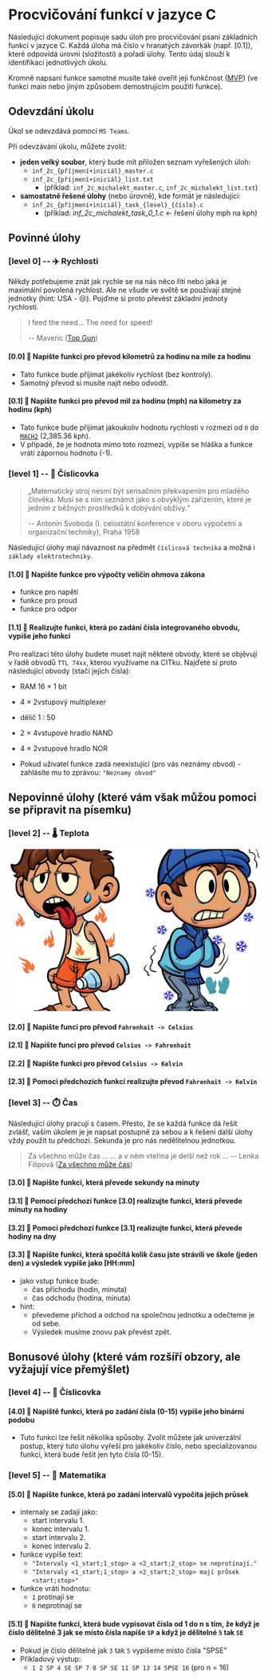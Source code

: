 # Procvičování funkcí v jazyce C

Následující dokument popisuje sadu úloh pro procvičování psaní základních funkcí v jazyce C.
Každá úloha má číslo v hranatých závorkák (např. [0.1]), které odpovídá úrovni (složitosti)
a pořadí úlohy. Tento údaj slouží k identifikaci jednotlivých úkolu.

Kromně napsani funkce samotné musíte také oveřit jeji funkčnost ([MVP](https://pixelfield.cz/blog/mvp-co-to-znamena-a-proc-je-to-dulezity-pro-vas-byzny/))
(ve funkci main nebo jiným způsobem demostrujícím použití funkce).

## Odevzdání úkolu

Úkol se odevzdává pomocí `MS Teams`.

Při odevzávání úkolu, můžete zvolit:

- **jeden velký soubor**, který bude mít přiložen seznam vyřešených úloh:
  - `inf_2c_{příjmení+iniciál}_master.c`
  - `inf_2c_{příjmení+iniciál}_list.txt`
    - (příklad: `inf_2c_michalekt_master.c`, `inf_2c_michalekt_list.txt`)
- **samostatně řešené úlohy** (nebo úrovně), kde formát je následující:
  - `inf_2c_{příjmení+iniciál}_task_{level}_{číslo}.c`
    - (příklad: _inf\_2c\_michalekt\_task\_0\_1.c_ <- řešení úlohy mph na kph)

## Povinné úlohy

### [level 0] -- ✈️ Rychlosti

Někdy potřebujeme znát jak rychle se na nás něco řítí nebo jaká je maximální povolená rychlost.
Ale ne všude ve světě se používají stejné jednotky (hint: USA - 😒). Pojďme si proto převést
základní jednoty rychlosti.

> I feed the need... The need for speed!
>
> -- Maveric ([Top Gun](https://www.youtube.com/watch?v=4PzpztFJZ))

#### [0.0] 📗 Napište funkci pro převod kilometrů za hodinu na míle za hodinu

- Tato funkce bude příjímat jakékoliv rychlost (bez kontroly).
- Samotný převod si musíte najít nebo odvodit.

#### [0.1] 📗 Napište funkci pro převod mil za hodinu (mph) na kilometry za hodinu (kph)

- Tato funkce bude příjímat jakoukoliv hodnotu rychlosti v rozmezí
od `0` do [`MACH2`](https://jalopnik.com/be-the-coolest-pilot-in-the-sky-in-this-supersonic-figh-1847868163) (2,385.36 kph).
- V případě, že je hodnota mimo toto rozmezí, vypíše se hláška a funkce vrátí zápornou hodnotu (-1).

### [level 1] -- 🤖 Číslicovka

> „Matematický stroj nesmí být sensačním překvapením pro mladého člověka.
> Musí se s ním seznámit jako s obvyklým zařízením, které je jedním z běžných
> prostředků k dobývání obživy.“
>
> -- Antonín Svoboda (I. celostátní konference v oboru výpočetní a organizační techniky), Praha 1958

Následující úlohy mají návaznost na předmět `číslicová technika` a možná i `základy elektrotechniky`.

#### [1.0] 📗 Napište funkce pro výpočty veličin ohmova zákona

- funkce pro napětí
- funkce pro proud
- funkce pro odpor

#### [1.1] 📗 Realizujte funkci, která po zadání čísla integrovaného obvodu, vypíše jeho funkci

Pro realizaci této úlohy budete muset najít některé obvody, které se objěvují v řadě obvodů `TTL 74xx`, kterou využívame na CITku.
Najďete si proto následující obvody (stačí jejich čísla):

- RAM 16 × 1 bit
- 4 × 2vstupový multiplexer
- dělič 1 : 50
- 2 × 4vstupové hradlo NAND
- 4 × 2vstupové hradlo NOR

- Pokud uživatel funkce zadá neexistující (pro vás neznámy obvod) - zahlásíte mu to zprávou: `"Neznamy obvod"`

## Nepovinné úlohy (které vám však můžou pomoci se připravit na písemku)

### [level 2] -- 🌡️ Teplota

![Image](hotcold.jpeg)

#### [2.0] 📘 Napište funci pro převod `Fahrenhait -> Celsius`

#### [2.1] 📘 Napište funci pro převod `Celsius -> Fahrenhait`

#### [2.2] 📘 Napište funkci pro převod `Celsius -> Kelvin`

#### [2.3] 📙 Pomoci předchozích funkcí realizujte převod `Fahrenhait -> Kelvin`

### [level 3] -- ⏱️ Čas

Následující úlohy pracují s časem. Přesto, že se každá funkce dá řešit zvlášť, vaším úkolem je je napsat postupně
za sebou a k řešení další úlohy vždy použít tu předchozí. Sekunda je pro nás nedělitelnou jednotkou.

> Za všechno může čas ...
> ... a v něm vteřina je delší než rok ...
> -- Lenka Filipová ([Za všechno může čas](https://www.youtube.com/watch?v=mcS2hq15BgE&t=40s))

#### [3.0] 📘 Napište funkci, která převede sekundy na minuty

#### [3.1] 📘 Pomocí předchozí funkce [3.0] realizujte funkci, která převede minuty na hodiny

#### [3.2] 📘 Pomocí předchozí funkce [3.1] realizujte funkci, která převede hodiny na dny

#### [3.3] 📘 Napište funkci, která spočítá kolik času jste strávili ve škole (jeden den) a výsledek vypíše jako [HH:mm]

- jako vstup funkce bude:
  - čas příchodu (hodin, minuta)
  - čas odchodu (hodina, minuta)
- hint:
  - převedeme příchod a odchod na společnou jednotku a odečteme je od sebe.
  - Výsledek musíme znovu pak převést zpět.

## Bonusové úlohy (které vám rozšíří obzory, ale vyžajují více přemýšlet)

### [level 4] -- 🤖 Číslicovka

#### [4.0] 📙 Napiště funkci, která po zadání čísla (0-15) vypíše jeho binární podobu

- Tuto funkci lze řešit několika spůsoby. Zvolit můžete jak univerzální postup, který tuto
úlohu vyřeší pro jakékoliv číslo, nebo specializovanou funkci, která bude řešit jen
tyto čísla (0-15).

### [level 5] -- 🧮 Matematika

#### [5.0] 📙 Napište funkce, která po zadání intervalů vypočíta jejich průsek

- internaly se zadají jako:
  - start intervalu 1.
  - konec intervalu 1.
  - start intervalu 2.
  - konec intervalu 2.
- funkce vypíše text:
  - `"Intervaly <1_start;1_stop> a <2_start;2_stop> se neprotínají."`
  - `"Intervaly <1_start;1_stop> a <2_start;2_stop> mají průsek <start;stop>"`
- funkce vrátí hodnotu:
  - `1` protínají se
  - `0` neprotínají se

#### [5.1] 📙 Napište funkci, která bude vypisovat čísla od 1 do n s tím, že když je číslo dělitelné 3 jak se místo čísla napíše `SP` a když je dělitelné `5` tak `SE`

- Pokud je číslo dělitelné jak `3` tak `5` vypíšeme místo čísla "SPSE"
- Příkladový výstup:
  - `1 2 SP 4 SE SP 7 8 SP SE 11 SP 13 14 SPSE 16` (pro n = 16)
